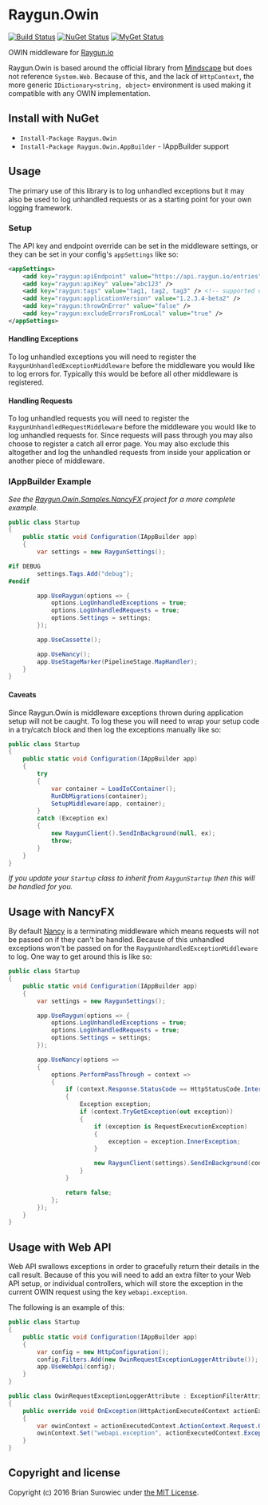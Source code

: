 # Raygun.Owin

[![Build Status](https://ci.appveyor.com/api/projects/status/acwjo8gsxa6u12ur?svg=true)](https://ci.appveyor.com/project/xt0rted/raygun-owin)
[![NuGet Status](http://img.shields.io/nuget/v/Raygun.Owin.svg?style=flat)](https://www.nuget.org/packages/Raygun.Owin/)
[![MyGet Status](https://img.shields.io/myget/13degrees/vpre/Raygun.Owin.svg?style=flat&label=myget)](http://www.myget.org/f/13degrees)

OWIN middleware for [Raygun.io](http://raygun.io/)

Raygun.Owin is based around the official library from [Mindscape](https://github.com/MindscapeHQ/raygun4net) but does not reference `System.Web`. Because of this, and the lack of `HttpContext`, the more generic `IDictionary<string, object>` environment is used making it compatible with any OWIN implementation.


## Install with NuGet

- `Install-Package Raygun.Owin`
- `Install-Package Raygun.Owin.AppBuilder` - IAppBuilder support


## Usage

The primary use of this library is to log unhandled exceptions but it may also be used to log unhandled requests or as a starting point for your own logging framework.


### Setup

The API key and endpoint override can be set in the middleware settings, or they can be set in your config's `appSettings` like so:

```xml
<appSettings>
    <add key="raygun:apiEndpoint" value="https://api.raygun.io/entries" />
    <add key="raygun:apiKey" value="abc123" />
    <add key="raygun:tags" value="tag1, tag2, tag3" /> <!-- supported delimiters: , ; | -->
    <add key="raygun:applicationVersion" value="1.2.3.4-beta2" />
    <add key="raygun:throwOnError" value="false" />
    <add key="raygun:excludeErrorsFromLocal" value="true" />
</appSettings>
```

#### Handling Exceptions

To log unhandled exceptions you will need to register the `RaygunUnhandledExceptionMiddleware` before the middleware you would like to log errors for. Typically this would be before all other middleware is registered.


#### Handling Requests

To log unhandled requests you will need to register the `RaygunUnhandledRequestMiddleware` before the middleware you would like to log unhandled requests for. Since requests will pass through you may also choose to register a catch all error page. You may also exclude this altogether and log the unhandled requests from inside your application or another piece of middleware.


### IAppBuilder Example

*See the [Raygun.Owin.Samples.NancyFX](/samples/Raygun.Owin.Samples.NancyFX) project for a more complete example.*

```csharp
public class Startup
{
    public static void Configuration(IAppBuilder app)
    {
        var settings = new RaygunSettings();

#if DEBUG
        settings.Tags.Add("debug");
#endif

        app.UseRaygun(options => {
            options.LogUnhandledExceptions = true;
            options.LogUnhandledRequests = true;
            options.Settings = settings;
        });

        app.UseCassette();

        app.UseNancy();
        app.UseStageMarker(PipelineStage.MapHandler);
    }
}
```


#### Caveats

Since Raygun.Owin is middleware exceptions thrown during application setup will not be caught. To log these you will need to wrap your setup code in a try/catch block and then log the exceptions manually like so:

```csharp
public class Startup
{
    public static void Configuration(IAppBuilder app)
    {
        try
        {
            var container = LoadIoCContainer();
            RunDbMigrations(container);
            SetupMiddleware(app, container);
        }
        catch (Exception ex)
        {
            new RaygunClient().SendInBackground(null, ex);
            throw;
        }
    }
}
```

*If you update your `Startup` class to inherit from `RaygunStartup` then this will be handled for you.*


## Usage with NancyFX

By default [Nancy](http://nancyfx.org/) is a terminating middleware which means requests will not be passed on if they can't be handled. Because of this unhandled exceptions won't be passed on for the `RaygunUnhandledExceptionMiddleware` to log. One way to get around this is like so:

```csharp
public class Startup
{
    public static void Configuration(IAppBuilder app)
    {
        var settings = new RaygunSettings();

        app.UseRaygun(options => {
            options.LogUnhandledExceptions = true;
            options.LogUnhandledRequests = true;
            options.Settings = settings;
        });

        app.UseNancy(options =>
        {
            options.PerformPassThrough = context =>
            {
                if (context.Response.StatusCode == HttpStatusCode.InternalServerError)
                {
                    Exception exception;
                    if (context.TryGetException(out exception))
                    {
                        if (exception is RequestExecutionException)
                        {
                            exception = exception.InnerException;
                        }

                        new RaygunClient(settings).SendInBackground(context.GetOwinEnvironment(), exception);
                    }
                }

                return false;
            };
        });
    }
}
```

## Usage with Web API

Web API swallows exceptions in order to gracefully return their details in the call result. Because of this you will need to add an extra filter to your Web API setup, or individual controllers, which will store the exception in the current OWIN request using the key `webapi.exception`.

The following is an example of this:

```csharp
public class Startup
{
    public static void Configuration(IAppBuilder app)
    {
        var config = new HttpConfiguration();
        config.Filters.Add(new OwinRequestExceptionLoggerAttribute());
        app.UseWebApi(config);
    }
}

public class OwinRequestExceptionLoggerAttribute : ExceptionFilterAttribute
{
    public override void OnException(HttpActionExecutedContext actionExecutedContext)
    {
        var owinContext = actionExecutedContext.ActionContext.Request.GetOwinContext();
        owinContext.Set("webapi.exception", actionExecutedContext.Exception);
    }
}
```


## Copyright and license

Copyright (c) 2016 Brian Surowiec under [the MIT License](LICENSE).
